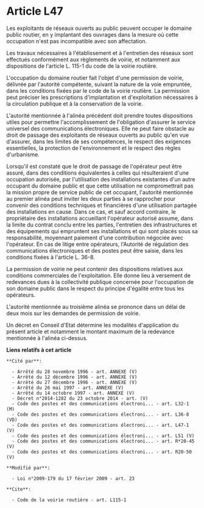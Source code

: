 # Article L47

Les exploitants de réseaux ouverts au public peuvent occuper le domaine public routier, en y implantant des ouvrages dans la
mesure où cette occupation n'est pas incompatible avec son affectation. 

Les travaux nécessaires à l'établissement et à l'entretien des réseaux sont effectués conformément aux règlements de voirie,
et notamment aux dispositions de l'article L. 115-1 du code de la voirie routière.

L'occupation du domaine routier fait l'objet d'une permission de voirie, délivrée par l'autorité compétente, suivant la
nature de la voie empruntée, dans les conditions fixées par le code de la voirie routière. La permission peut préciser les
prescriptions d'implantation et d'exploitation nécessaires à la circulation publique et à la conservation de la voirie.

L'autorité mentionnée à l'alinéa précédent doit prendre toutes dispositions utiles pour permettre l'accomplissement de
l'obligation d'assurer le service universel des communications électroniques. Elle ne peut faire obstacle au droit de passage
des exploitants de réseaux ouverts au public qu'en vue d'assurer, dans les limites de ses compétences, le respect des
exigences essentielles, la protection de l'environnement et le respect des règles d'urbanisme. 

Lorsqu'il est constaté que le droit de passage de l'opérateur peut être assuré, dans des conditions équivalentes à celles qui
résulteraient d'une occupation autorisée, par l'utilisation des installations existantes d'un autre occupant du domaine
public et que cette utilisation ne compromettrait pas la mission propre de service public de cet occupant, l'autorité
mentionnée au premier alinéa peut inviter les deux parties à se rapprocher pour convenir des conditions techniques et
financières d'une utilisation partagée des installations en cause. Dans ce cas, et sauf accord contraire, le propriétaire des
installations accueillant l'opérateur autorisé assume, dans la limite du contrat conclu entre les parties, l'entretien des
infrastructures et des équipements qui empruntent ses installations et qui sont placés sous sa responsabilité, moyennant
paiement d'une contribution négociée avec l'opérateur. En cas de litige entre opérateurs, l'Autorité de régulation des
communications électroniques et des postes peut être saisie, dans les conditions fixées à l'article L. 36-8. 

La permission de voirie ne peut contenir des dispositions relatives aux conditions commerciales de l'exploitation. Elle donne
lieu à versement de redevances dues à la collectivité publique concernée pour l'occupation de son domaine public dans le
respect du principe d'égalité entre tous les opérateurs.

L'autorité mentionnée au troisième alinéa se prononce dans un délai de deux mois sur les demandes de permission de voirie. 

Un décret en Conseil d'Etat détermine les modalités d'application du présent article et notamment le montant maximum de la
redevance mentionnée à l'alinéa ci-dessus.

**Liens relatifs à cet article**

	**Cité par**:

	  - Arrêté du 28 novembre 1996 - art. ANNEXE (V)
	  - Arrêté du 12 décembre 1996 - art. ANNEXE (V)
	  - Arrêté du 27 décembre 1996 - art. ANNEXE (V)
	  - Arrêté du 26 mai 1997 - art. ANNEXE (V)
	  - Arrêté du 14 octobre 1997 - art. ANNEXE (V)
	  - Décret n°2014-1282 du 23 octobre 2014 - art. (V)
	  - Code des postes et des communications électroni... - art. L32-1 (M)
	  - Code des postes et des communications électroni... - art. L36-8 (VD)
	  - Code des postes et des communications électroni... - art. L47-1 (V)
	  - Code des postes et des communications électroni... - art. L51 (V)
	  - Code des postes et des communications électroni... - art. R*20-45 (V)
	  - Code des postes et des communications électroni... - art. R20-50 (V)

	**Modifié par**:

	  - Loi n°2009-179 du 17 février 2009 - art. 23

	**Cite**:

	  - Code de la voirie routière - art. L115-1
